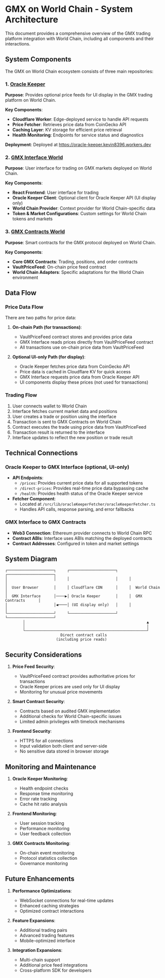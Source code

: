 # GMX on World Chain - System Architecture

This document provides a comprehensive overview of the GMX trading platform integration with World Chain, including all components and their interactions.

## System Components

The GMX on World Chain ecosystem consists of three main repositories:

### 1. [Oracle Keeper](https://github.com/Tytandoteth/oracle-keeper)

**Purpose**: Provides optional price feeds for UI display in the GMX trading platform on World Chain.

**Key Components**:
- **Cloudflare Worker**: Edge-deployed service to handle API requests
- **Price Fetcher**: Retrieves price data from CoinGecko API
- **Caching Layer**: KV storage for efficient price retrieval
- **Health Monitoring**: Endpoints for service status and diagnostics

**Deployment**: Deployed at https://oracle-keeper.kevin8396.workers.dev

### 2. [GMX Interface World](https://github.com/Tytandoteth/gmx-interface-world)

**Purpose**: User interface for trading on GMX markets deployed on World Chain.

**Key Components**:
- **React Frontend**: User interface for trading
- **Oracle Keeper Client**: Optional client for Oracle Keeper API (UI display only)
- **World Chain Provider**: Context provider for World Chain-specific data
- **Token & Market Configurations**: Custom settings for World Chain tokens and markets

### 3. [GMX Contracts World](https://github.com/Tytandoteth/gmx-contracts-world)

**Purpose**: Smart contracts for the GMX protocol deployed on World Chain.

**Key Components**:
- **Core GMX Contracts**: Trading, positions, and order contracts
- **VaultPriceFeed**: On-chain price feed contract
- **World Chain Adapters**: Specific adaptations for the World Chain environment

## Data Flow

### Price Data Flow

There are two paths for price data:

1. **On-chain Path (for transactions)**:
   - VaultPriceFeed contract stores and provides price data
   - GMX Interface reads prices directly from VaultPriceFeed contract
   - All transactions use on-chain price data from VaultPriceFeed

2. **Optional UI-only Path (for display)**:
   - Oracle Keeper fetches price data from CoinGecko API
   - Price data is cached in Cloudflare KV for quick access
   - GMX Interface requests price data from Oracle Keeper API
   - UI components display these prices (not used for transactions)

### Trading Flow

1. User connects wallet to World Chain
2. Interface fetches current market data and positions
3. User creates a trade or position using the interface
4. Transaction is sent to GMX Contracts on World Chain
5. Contract executes the trade using price data from VaultPriceFeed
6. Transaction result is returned to the interface
7. Interface updates to reflect the new position or trade result

## Technical Connections

### Oracle Keeper to GMX Interface (optional, UI-only)

- **API Endpoints**: 
  - `/prices`: Provides current price data for all supported tokens
  - `/direct-prices`: Provides real-time price data bypassing cache
  - `/health`: Provides health status of the Oracle Keeper service
- **Fetcher Component**: 
  - Located at `/src/lib/oracleKeeperFetcher/oracleKeeperFetcher.ts`
  - Handles API calls, response parsing, and error fallbacks

### GMX Interface to GMX Contracts

- **Web3 Connection**: Ethereum provider connects to World Chain RPC
- **Contract ABIs**: Interface uses ABIs matching the deployed contracts
- **Contract Addresses**: Configured in token and market settings

## System Diagram

```
┌─────────────────────┐     ┌─────────────────────┐     ┌─────────────────────┐
│                     │     │                     │     │                     │
│  User Browser       │     │ Cloudflare CDN      │     │  World Chain        │
│  GMX Interface      │────▶│ Oracle Keeper       │     │  GMX Contracts      │
│                     │◀────│ (UI display only)   │     │                     │
└─────────────────────┘     └─────────────────────┘     └─────────────────────┘
        │                                                       ▲
        │                                                       │
        └───────────────────────────────────────────────────────┘
                         Direct contract calls
                       (including price reads)
```

## Security Considerations

1. **Price Feed Security**:
   - VaultPriceFeed contract provides authoritative prices for transactions
   - Oracle Keeper prices are used only for UI display
   - Monitoring for unusual price movements

2. **Smart Contract Security**:
   - Contracts based on audited GMX implementation
   - Additional checks for World Chain-specific issues
   - Limited admin privileges with timelock mechanisms

3. **Frontend Security**:
   - HTTPS for all connections
   - Input validation both client and server-side
   - No sensitive data stored in browser storage

## Monitoring and Maintenance

1. **Oracle Keeper Monitoring**:
   - Health endpoint checks
   - Response time monitoring
   - Error rate tracking
   - Cache hit ratio analysis

2. **Frontend Monitoring**:
   - User session tracking
   - Performance monitoring
   - User feedback collection

3. **GMX Contracts Monitoring**:
   - On-chain event monitoring
   - Protocol statistics collection
   - Governance monitoring

## Future Enhancements

1. **Performance Optimizations**:
   - WebSocket connections for real-time updates
   - Enhanced caching strategies
   - Optimized contract interactions

2. **Feature Expansions**:
   - Additional trading pairs
   - Advanced trading features
   - Mobile-optimized interface

3. **Integration Expansions**:
   - Multi-chain support
   - Additional price feed integrations
   - Cross-platform SDK for developers
